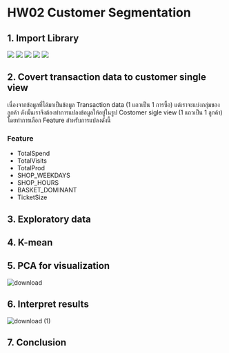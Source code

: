 # HW02 Customer Segmentation
## 1. Import Library
[![](https://img.shields.io/badge/-Pandas-red)](#) [![](https://img.shields.io/badge/-Numpy-red)](#) [![](https://img.shields.io/badge/-Scipy-red)](#) [![](https://img.shields.io/badge/-Sklearn-red)](#) [![](https://img.shields.io/badge/-Matplotlib-red)](#) 
## 2. Covert transaction data to customer single view

เนื่องจากข้อมูลที่ได้มาเป็นข้อมูล Transaction data (1 แถวเป็น 1 การซื้อ) แต่เราจะแบ่งกลุ่มของลูกค้า ดังนั้นเราจึงต้องทำการแปลงข้อมูลให้อยู่ในรูป Costomer sigle view (1 แถวเป็น 1 ลูกค้า) โดยทำการเลือก Feature สำหรับการแปลงดังนี้
### Feature
* TotalSpend
* TotalVisits
* TotalProd
* SHOP_WEEKDAYS
* SHOP_HOURS
* BASKET_DOMINANT
* TicketSize
## 3. Exploratory data

## 4. K-mean

## 5. PCA for visualization
![download](https://user-images.githubusercontent.com/78030264/147134747-c9fdb94b-7bf5-42c3-afa9-5869abe59b65.png)
## 6. Interpret results
![download (1)](https://user-images.githubusercontent.com/78030264/147134865-c7fa494d-3d3f-4a86-a5f6-42a622087abf.png)
## 7. Conclusion
